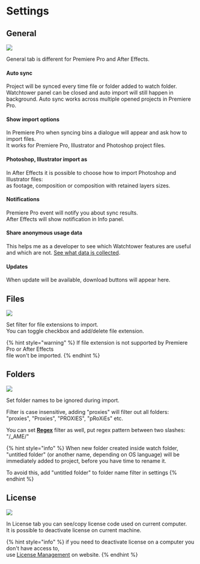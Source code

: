 # Settings

## General

![](../../../.gitbook/assets/settings\_v132\_both.png)

General tab is different for Premiere Pro and After Effects.

#### **Auto sync**

Project will be synced every time file or folder added to watch folder. Watchtower panel can be closed and auto import will still happen in background. Auto sync works across multiple opened projects in Premiere Pro.

#### Show import options

In Premiere Pro when syncing bins a dialogue will appear and ask how to import files.\
It works for Premiere Pro, Illustrator and Photoshop project files.

#### Photoshop, Illustrator import as

In After Effects it is possible to choose how to import Photoshop and Illustrator files:\
as footage, composition or composition with retained layers sizes.

#### Notifications

Premiere Pro event will notify you about sync results.\
After Effects will show notification in Info panel.

#### Share anonymous usage data

This helps me as a developer to see which Watchtower features are useful and which are not. [See what data is collected](anonymous-usage-data.md).

#### Updates

When update will be available, download buttons will appear here.

## Files

![](../../../.gitbook/assets/settings\_v132\_file.png)

Set filter for file extensions to import.\
You can toggle checkbox and add/delete file extension.

{% hint style="warning" %}
If file extension is not supported by Premiere Pro or After Effects\
file won't be imported.
{% endhint %}

## Folders

![](../../../.gitbook/assets/settings\_v132\_folder.png)

Set folder names to be ignored during import.

Filter is case insensitive, adding "proxies" will filter out all folders:\
"proxies", "Proxies", "PROXIES", "pRoXiEs" etc.

You can set [**Regex**](regex-folder-name-filter.md) filter as well, put regex pattern between two slashes: "/\_AME/"

{% hint style="info" %}
When new folder created inside watch folder, "untitled folder" (or another name, depending on OS language) will be immediately added to project, before you have time to rename it.

To avoid this, add "untitled folder" to folder name filter in settings
{% endhint %}

## License

![](../../../.gitbook/assets/settings\_v132\_license.png)

In License tab you can see/copy license code used on current computer.\
It is possible to deactivate license on current machine.

{% hint style="info" %}
if you need to deactivate license on a computer you don't have access to,\
use [License Management](../../../website/license.md) on website.
{% endhint %}
